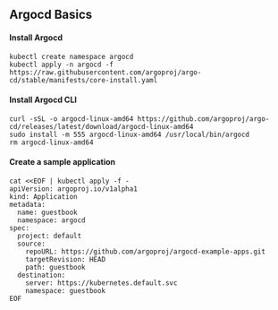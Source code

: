 ## Argocd Basics

#### Install Argocd

```
kubectl create namespace argocd
kubectl apply -n argocd -f https://raw.githubusercontent.com/argoproj/argo-cd/stable/manifests/core-install.yaml
```

#### Install Argocd CLI

```
curl -sSL -o argocd-linux-amd64 https://github.com/argoproj/argo-cd/releases/latest/download/argocd-linux-amd64
sudo install -m 555 argocd-linux-amd64 /usr/local/bin/argocd
rm argocd-linux-amd64
```

#### Create a sample application


```
cat <<EOF | kubectl apply -f -
apiVersion: argoproj.io/v1alpha1
kind: Application
metadata:
  name: guestbook
  namespace: argocd
spec:
  project: default
  source:
    repoURL: https://github.com/argoproj/argocd-example-apps.git
    targetRevision: HEAD
    path: guestbook
  destination:
    server: https://kubernetes.default.svc
    namespace: guestbook
EOF
```

